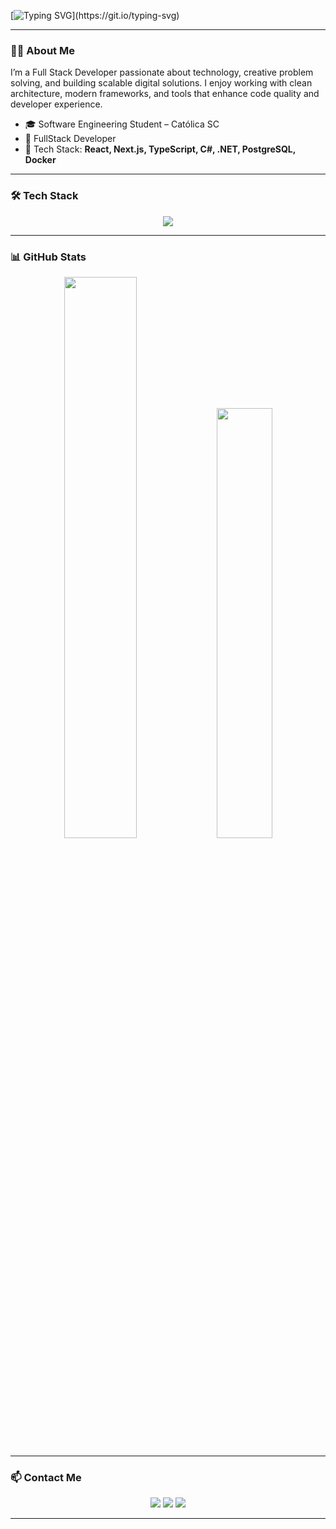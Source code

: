[![Typing SVG](https://readme-typing-svg.herokuapp.com?color=00bfbf&size=30&center=true&vCenter=true&width=1000&lines=Hi+there!+I'm+Gabriel+Massaia;FullStack+Developer;Software+Engineering+Student;Welcome+to+my+GitHub!)](https://git.io/typing-svg)

---

###                                                                                 👨‍💻 About Me

I’m a Full Stack Developer passionate about technology, creative problem solving, and building scalable digital solutions. I enjoy working with clean architecture, modern frameworks, and tools that enhance code quality and developer experience.

- 🎓 Software Engineering Student – Católica SC  
- 💼 FullStack Developer
- 🚀 Tech Stack: **React, Next.js, TypeScript, C#, .NET, PostgreSQL, Docker**

---

###                                                                                🛠️ Tech Stack

<p align="center">
  <img src="https://skillicons.dev/icons?i=react,next,ts,nodejs,nest,dotnet,cs,postgres,docker,git,github,figma,linux" />
</p>

---

###                                                                              📊 GitHub Stats

<div align="center">  
  <img width="48%" src="https://github-readme-stats.vercel.app/api?username=gabrielmassaia&show_icons=true&theme=github_dark&title_color=00bfbf&icon_color=00bfbf&text_color=c9d1d9&hide_border=true"/>
  <img width="42%" src="https://github-readme-stats.vercel.app/api/top-langs/?username=gabrielmassaia&layout=compact&theme=github_dark&title_color=00bfbf&text_color=00bfbf&hide_border=true"/>
</div>

---

###                                                                             📫 Contact Me

<p align="center">
  <a href="mailto:gabrielmassaia50@gmail.com"><img src="https://img.shields.io/badge/Gmail-%23333?style=for-the-badge&logo=gmail&logoColor=white" /></a>
  <a href="https://www.linkedin.com/in/gabriel-massaia-8710b1222/" target="_blank"><img src="https://img.shields.io/badge/LinkedIn-%230077B5?style=for-the-badge&logo=linkedin&logoColor=white" /></a>
  <a href="https://instagram.com/gbmassaia" target="_blank"><img src="https://img.shields.io/badge/Instagram-%23E4405F?style=for-the-badge&logo=instagram&logoColor=white" /></a>
</p>

---
